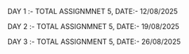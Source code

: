 DAY 1 :- TOTAL ASSIGNMNET 5, DATE:- 12/08/2025

DAY 2 :- TOTAL ASSIGNMNET 5, DATE:- 19/08/2025

DAY 3 :- TOTAL ASSIGNMENT 5, DATE:- 26/08/2025
